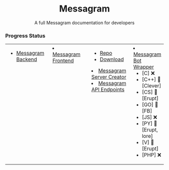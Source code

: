<div align="center">
<h1>Messagram</h1>
<p>A full Messagram documentation for developers</p>
</div>

### Progress Status
<table>
    <tr>
        <td width=33% valign=top>

* [Messagram Backend](#messagram-server)
        </td>
        <td width=33% valign="top">
* [Messagram Frontend](#messagram-client)
        </td>
        <td width=33% valign=top>
    * [Repo](#client-repo)
    * [Download](#client-download)
* [Messagram Server Creator](#server-creator)
* [Messagram API Endpoints](#messagram-api)
        </td>
        <td width=33% valign=top>
* [Messagram Bot Wrapper](#bot-wrapper)
    * [C] ❌
    * [C++] 🚧[Clever]
    * [CS] 🚧[Erupt]
    * [GO] 🚧[FB]
    * [JS] ❌
    * [PY] 🚧[Erupt, lore]
    * [V] 🚧[Erupt]
    * [PHP] ❌
        </td>
    </tr>
</table>
